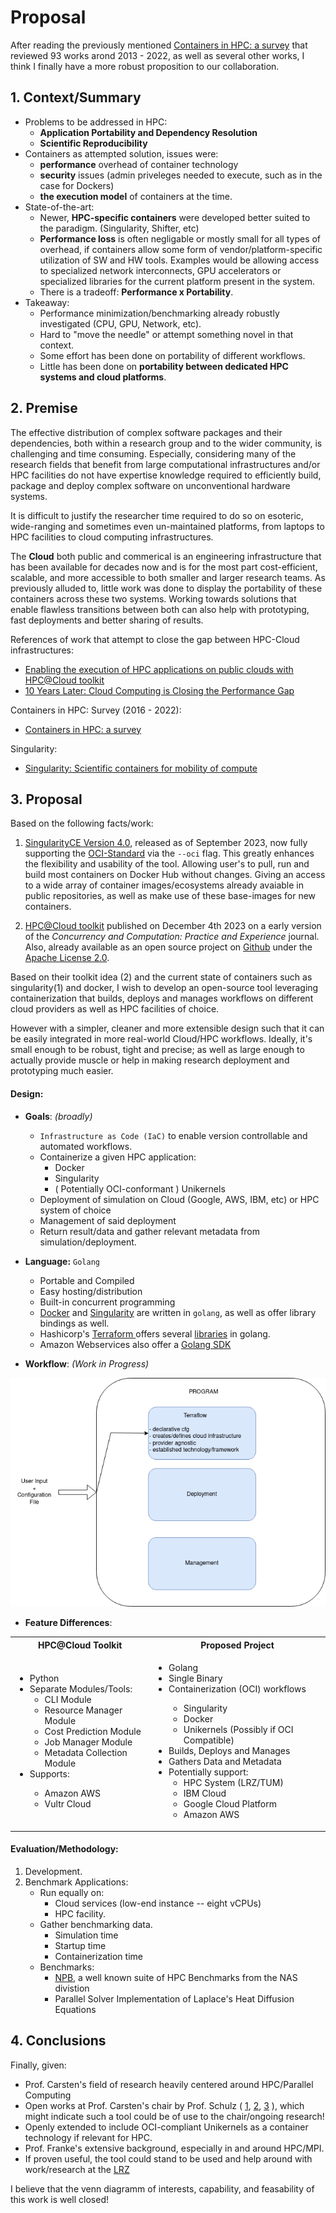 # Proposal

After reading the previously mentioned [Containers in HPC: a survey](https://link.springer.com/article/10.1007/s11227-022-04848-y) that
reviewed 93 works arond 2013 - 2022, as well as several other works, I think I finally have a more robust proposition to our collaboration.

## 1. Context/Summary
- Problems to be addressed in HPC:
    - __Application Portability and Dependency Resolution__
    - __Scientific Reproducibility__
- Containers as attempted solution, issues were:
    - __performance__  overhead of container technology
    - __security__ issues (admin priveleges needed to execute, such as in the case for Dockers)
    - __the execution model__ of containers at the time.
- State-of-the-art:  
    - Newer, __HPC-specific containers__ were developed better suited to the paradigm. (Singularity, Shifter, etc)
    - __Performance loss__ is often negligable or mostly small for all types of overhead, if
    containers allow some form of vendor/platform-specific utilization of SW and HW tools. Examples 
    would be allowing access to specialized network interconnects, GPU accelerators or specialized libraries for the 
    current platform present in the system.
    - There is a tradeoff: __Performance x Portability__.
- Takeaway:  
    - Performance minimization/benchmarking already robustly investigated (CPU, GPU, Network, etc).
    - Hard to "move the needle" or attempt something novel in that context.
    - Some effort has been done on portability of different workflows.
    - Little has been done on __portability between dedicated HPC systems and cloud platforms__.
    
## 2. Premise

The effective distribution of complex software packages and their dependencies, both within a research group and to 
the wider community, is challenging and time consuming. Especially, considering many of the research fields that benefit 
from large computational infrastructures and/or HPC facilities do not have expertise knowledge required to efficiently 
build, package and deploy complex software on unconventional hardware systems. 

It is difficult to justify the researcher time required to do so on esoteric, wide-ranging and sometimes 
even un-maintained platforms, from laptops to HPC facilities to cloud computing infrastructures. 

The __Cloud__ both public and commerical is an engineering infrastructure that 
has been available for decades now and is for the most part cost-efficient, scalable, and more
accessible to both smaller and larger research teams. As previously alluded to, 
little work was done to display the portability of these containers across these two systems. Working 
towards solutions that enable flawless transitions between both can also help with prototyping, fast deployments 
and better sharing of results.

References of work that attempt to close the gap between HPC-Cloud infrastructures: 
- [Enabling the execution of HPC applications on public clouds with HPC@Cloud toolkit](https://onlinelibrary.wiley.com/doi/full/10.1002/cpe.7976)
- [10 Years Later: Cloud Computing is Closing the Performance Gap](https://dl.acm.org/doi/abs/10.1145/3447545.3451183)

Containers in HPC: Survey (2016 - 2022):
- [Containers in HPC: a survey](https://link.springer.com/article/10.1007/s11227-022-04848-y)

Singularity: 
- [Singularity: Scientific containers for mobility of compute](https://journals.plos.org/plosone/article?id=10.1371/journal.pone.0177459)

## 3. Proposal

Based on the following facts/work:

1. [SingularityCE Version 4.0](https://docs.sylabs.io/guides/4.0/user-guide/oci_runtime.html), released as of September 2023,
now fully supporting the [OCI-Standard](https://opencontainers.org/) via the `--oci` flag. This greatly enhances 
the flexibility and usability of the tool. Allowing user's to pull, run and build most containers on Docker Hub 
without changes. Giving an access to a wide array of container images/ecosystems already avaiable in public repositories, as well 
as make use of these base-images for new containers.

2. [HPC@Cloud toolkit](https://onlinelibrary.wiley.com/doi/full/10.1002/cpe.7976) published on December 4th 2023 on a early 
version of the _Concurrency and Computation: Practice and Experience_ journal. Also, already available as an open source project on [Github](https://github.com/lapesd/hpcac-toolkit) 
under the [Apache License 2.0](https://github.com/lapesd/hpcac-toolkit/blob/main/LICENSE).

Based on their toolkit idea (2) and the current state of containers such as singularity(1) and docker, I wish to develop an 
open-source tool leveraging containerization that builds, deploys and manages workflows on different cloud providers as 
well as HPC facilities of choice.

However with a simpler, cleaner and more extensible design such that it can be easily integrated in 
more real-world Cloud/HPC workflows. Ideally, it's small enough to be robust, tight and precise; as well as 
large enough to actually provide muscle or help in making research deployment and prototyping much easier.

#### Design:

- __Goals__: _(broadly)_
    - `Infrastructure as Code (IaC)` to enable version controllable and automated workflows.
    - Containerize a given HPC application:
        - Docker 
        - Singularity 
        - ( Potentially OCI-conformant ) Unikernels
    - Deployment of simulation on Cloud (Google, AWS, IBM, etc) or HPC system of choice
    - Management of said deployment 
    - Return result/data and gather relevant metadata from simulation/deployment.

- __Language:__ `Golang` 
    + Portable and Compiled 
    - Easy hosting/distribution 
    - Built-in concurrent programming
    + [Docker](https://www.docker.com/) and [Singularity](https://sylabs.io/singularity/) are written in `golang`, as well as offer library bindings as well.
    + Hashicorp's [Terraform ](https://www.terraform.io/) offers several [libraries](https://github.com/hashicorp/terraform-plugin-go) in golang.
    + Amazon Webservices also offer a [Golang SDK](https://aws.amazon.com/sdk-for-go/)

- __Workflow__: _(Work in Progress)_

![workflow](images/workflow.png)

- __Feature Differences__:
<div>
<table>
<tr>
    <th>HPC@Cloud Toolkit</th>
    <th>Proposed Project</th>
</tr>
<tr>
    <td>
    <ul>
        <li>Python</li>
        <li>Separate Modules/Tools:
        <ul> 
            <li>CLI Module</li>
            <li>Resource Manager Module</li>
            <li>Cost Prediction Module</li>
            <li>Job Manager Module</li>
            <li>Metadata Collection Module</li>
        </ul>
        </li>
        <li> Supports:</li>
        <ul> 
            <li>Amazon AWS</li>
            <li>Vultr Cloud</li>
        </ul>
    </ul>
    </td>
    <td>
    <ul>
        <li>Golang</li>
        <li>Single Binary</li>
        <li>Containerization (OCI) workflows</li>
        <ul> 
            <li>Singularity</li>
            <li>Docker</li>
            <li>Unikernels (Possibly if OCI Compatible)</li>
        </ul>
        <li>Builds, Deploys and Manages</li>
        <li>Gathers Data and Metadata</li>
        <li>
        Potentially support:
        <ul> 
            <li>HPC System (LRZ/TUM)</li>
            <li>IBM Cloud</li>
            <li>Google Cloud Platform</li>
            <li>Amazon AWS</li>
        </ul>
        </li>
    </ul>
    </td>
</tr>
</table>
</div>

#### Evaluation/Methodology:

1. Development.
2. Benchmark Applications:
    - Run equally on: 
        + Cloud  services (low-end instance -- eight vCPUs)
        + HPC facility. 
    - Gather benchmarking data.
        - Simulation time  
        - Startup time  
        - Containerization time
    - Benchmarks: 
        + [NPB](https://www.nas.nasa.gov/software/npb.html), a well known suite of HPC Benchmarks from the NAS divistion
        + Parallel Solver Implementation of Laplace's Heat Diffusion Equations

## 4. Conclusions

Finally, given: 
- Prof. Carsten's field of research heavily centered around HPC/Parallel Computing 
- Open works at Prof. Carsten's chair by Prof. Schulz ( 
[1](https://www.ce.cit.tum.de/fileadmin/w00cgn/caps/pdf/BAMA-Characterization-of-Benchmarks-Network.pdf), 
[2](https://www.ce.cit.tum.de/fileadmin/w00cgn/caps/pdf/BAMA-Characterization-of-Benchmarks-Memory.pdf),
[3](https://www.ce.cit.tum.de/fileadmin/w00cgn/caps/pdf/BAMA-Characterization-of-Benchmarks-IO.pdf) 
), which might indicate such a tool could be of use to the chair/ongoing research!
- Openly extended to include OCI-compliant Unikernels as a container technology if relevant for HPC.
- Prof. Franke's extensive background, especially in and around HPC/MPI.
- If proven useful, the tool could stand to be used and help around with work/research at the [LRZ](https://www.lrz.de/index.html)

I believe that the venn diagramm of interests, capability, and feasability of this work is well closed! 

